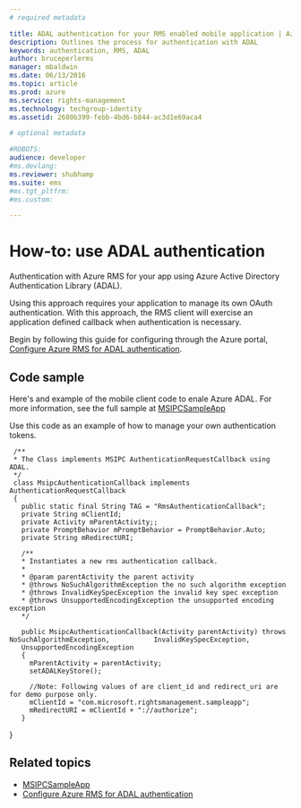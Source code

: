 ```yaml
---
# required metadata

title: ADAL authentication for your RMS enabled mobile application | Azure RMS
description: Outlines the process for authentication with ADAL
keywords: authentication, RMS, ADAL
author: bruceperlerms
manager: mbaldwin
ms.date: 06/13/2016
ms.topic: article
ms.prod: azure
ms.service: rights-management
ms.technology: techgroup-identity
ms.assetid: 2680b399-febb-4bd6-b844-ac3d1e69aca4

# optional metadata

#ROBOTS:
audience: developer
#ms.devlang:
ms.reviewer: shubhamp
ms.suite: ems
#ms.tgt_pltfrm:
#ms.custom:

---
```


# How-to: use ADAL authentication

Authentication with Azure RMS for your app using Azure Active Directory Authentication Library (ADAL).

Using this approach requires your application to manage its own OAuth authentication. With this approach, the RMS client will exercise an application defined callback when authentication is necessary.

Begin by following this guide for configuring through the Azure portal, [Configure Azure RMS for ADAL authentication](adal-auth.md).

## Code sample
Here's and example of the mobile client code to enale Azure ADAL. For more information, see the full sample at [MSIPCSampleApp](https://github.com/AzureAD/rms-sdk-ui-for-android/tree/master/samples/MsipcSampleApp)

Use this code as an example of how to manage your own authentication tokens.

     /**
     * The Class implements MSIPC AuthenticationRequestCallback using ADAL.
     */
     class MsipcAuthenticationCallback implements AuthenticationRequestCallback
     {
       public static final String TAG = "RmsAuthenticationCallback";
       private String mClientId;
       private Activity mParentActivity;;
       private PromptBehavior mPromptBehavior = PromptBehavior.Auto;
       private String mRedirectURI;

       /**
       * Instantiates a new rms authentication callback.
       *
       * @param parentActivity the parent activity
       * @throws NoSuchAlgorithmException the no such algorithm exception
       * @throws InvalidKeySpecException the invalid key spec exception
       * @throws UnsupportedEncodingException the unsupported encoding exception
       */

       public MsipcAuthenticationCallback(Activity parentActivity) throws NoSuchAlgorithmException,           InvalidKeySpecException,
       UnsupportedEncodingException
       {
         mParentActivity = parentActivity;
         setADALKeyStore();

         //Note: Following values of are client_id and redirect_uri are for demo purpose only.
         mClientId = "com.microsoft.rightsmanagement.sampleapp";
         mRedirectURI = mClientId + "://authorize";
       }
   }

## Related topics

- [MSIPCSampleApp](https://github.com/AzureAD/rms-sdk-ui-for-android/tree/master/samples/MsipcSampleApp)
- [Configure Azure RMS for ADAL authentication](adal-auth.md)
